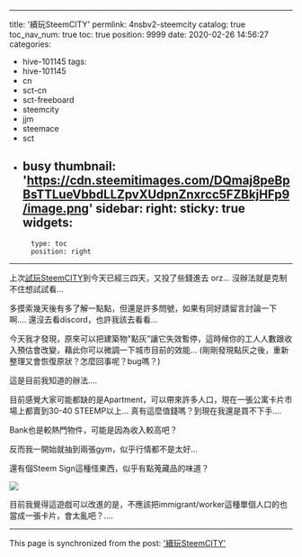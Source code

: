 
---
title: '續玩SteemCITY'
permlink: 4nsbv2-steemcity
catalog: true
toc_nav_num: true
toc: true
position: 9999
date: 2020-02-26 14:56:27
categories:
- hive-101145
tags:
- hive-101145
- cn
- sct-cn
- sct-freeboard
- steemcity
- jjm
- steemace
- sct
- busy
thumbnail: 'https://cdn.steemitimages.com/DQmaj8peBpBsTTLueVbbdLLZpvXUdpnZnxrcc5FZBkjHFp9/image.png'
sidebar:
    right:
        sticky: true
widgets:
    -
        type: toc
        position: right
---


上次[試玩SteemCITY](https://steemit.com/hive-101145/@deanliu/steemcity)到今天已經三四天，又投了些錢進去 orz... 沒辦法就是克制不住想試試看... 

多摸索幾天後有多了解一點點，但還是許多問號，如果有同好請留言討論一下啊.... 還沒去看discord，也許我該去看看...

今天我才發現，原來可以把建築物"點灰"讓它失效暫停，這時候你的工人人數跟收入預估會改變，藉此你可以微調一下城市目前的效能...  (剛剛發現點灰之後，重新整理又會恢復原狀？怎麼回事呢？bug嗎？)

這是目前我知道的辦法.... 

目前感覺大家可能都缺的是Apartment，可以帶來許多人口，現在一張公寓卡片市場上都賣到30-40 STEEMP以上... 真有這麼值錢嗎？到現在我還是買不下手.... 

Bank也是較熱門物件，可能是因為收入較高吧？

反而我一開始就抽到兩張gym，似乎行情都不是太好...

還有個Steem Sign這種怪東西，似乎有點蒐藏品的味道？


![](https://cdn.steemitimages.com/DQmaj8peBpBsTTLueVbbdLLZpvXUdpnZnxrcc5FZBkjHFp9/image.png)

目前我覺得這遊戲可以改進的是，不應該把immigrant/worker這種單個人口的也當成一張卡片，會太亂吧？....

- - -

This page is synchronized from the post: ['續玩SteemCITY'](https://steemit.com/@deanliu/4nsbv2-steemcity)
